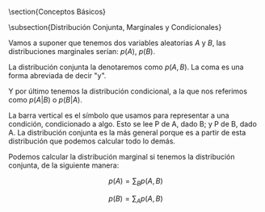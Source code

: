 \section{Conceptos Básicos}

\subsection{Distribución Conjunta, Marginales y Condicionales}

Vamos a suponer que tenemos dos variables aleatorias $A$ y $B$, las distribuciones marginales serían: $p(A)$, $p(B)$.

La distribución conjunta la denotaremos como $p(A, B)$. La coma es una forma abreviada de decir "y".

Y por último tenemos la distribución condicional, a la que nos referimos como $p(A|B)$ o $p(B|A)$.

La barra vertical es el símbolo que usamos para representar a una condición, condicionado a algo. Esto se lee P de A, dado B; y P de B, dado A. La distribución conjunta es la más general porque es a partir de esta distribución que podemos calcular todo lo demás.

Podemos calcular la distribución marginal si tenemos la distribución conjunta, de la siguiente manera:

$$ p(A) = \sum_{B} p(A, B) $$

$$ p(B) = \sum_{A} p(A, B) $$
